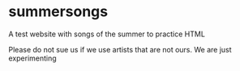# summersongs
A test website with songs of the summer to practice HTML

Please do not sue us if we use artists that are not ours. We are just experimenting
